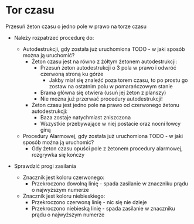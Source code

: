 # Tor czasu

Przesuń żeton czasu o jedno pole w prawo na torze czasu

- Należy rozpatrzeć procedurę do:
    - Autodestrukcji, gdy została już uruchomiona TODO - w jaki sposób można ją uruchomić?
        - Żeton czasu jest na równo z żółtym żetonem autodestrukcji:
            - Przesuń żeton autodestrukcji o 3 pola w prawo i odwróć czerwoną stroną ku górze
                - Jakby miał się znaleźć poza torem czasu, to po prostu go zostaw na ostatnim polu w pomarańczowym stanie
            - Brama główna się otwiera (usuń jej żeton z planszy)
            - Nie można już przerwać procedury autodestrukcji!
        - Żeton czasu jest jedno pole na prawo od czerwonego żetonu autodestrukcji:
            - Baza zostaje natychmiast zniszczona
            - Wszystkie przebywające w niej postacie oraz nocni łowcy giną
    - Procedury Alarmowej, gdy została już uruchomiona TODO - w jaki sposób można ją uruchomić?
        - Gdy żeton czasu opuści pole z żetonem procedury alarmowej, rozgrywka się kończy

- Sprawdzić progi zasilania
    - Znacznik jest koloru czerwonego:
        - Przekroczono dowolną linię - spada zasilanie w znaczniku prądu o najwyższym numerze
    - Znacznik jest koloru niebieskiego:
        - Przekroczono czerwoną linię - nic się nie dzieje
        - Przekroczono niebieską linię - spada zasilanie w znaczniku prądu o najwyższym numerze
